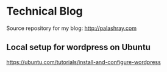 # Technical Blog

Source repository for my blog: http://palashray.com

## Local setup for wordpress on Ubuntu

https://ubuntu.com/tutorials/install-and-configure-wordpress

